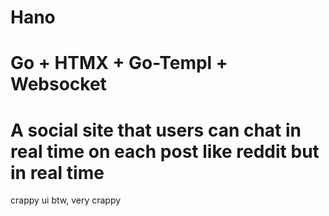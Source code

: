 # Hano

# Go + HTMX + Go-Templ + Websocket

# A social site that users can chat in real time on each post like reddit but in real time 

crappy ui btw, very crappy
